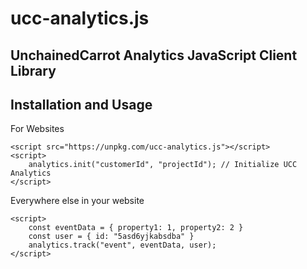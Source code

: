 # ucc-analytics.js

## UnchainedCarrot Analytics JavaScript Client Library

Installation and Usage
----------------------

For Websites

    <script src="https://unpkg.com/ucc-analytics.js"></script>
    <script>
        analytics.init("customerId", "projectId"); // Initialize UCC Analytics
    </script>

Everywhere else in your website

    <script>
		const eventData = { property1: 1, property2: 2 }
		const user = { id: "5asd6yjkabsdba" }
        analytics.track("event", eventData, user);
    </script>
